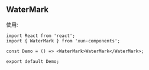 ## WaterMark

使用:

```tsx
import React from 'react';
import { WaterMark } from 'xun-components';

const Demo = () => <WaterMark>WaterMark</WaterMark>;

export default Demo;
```
